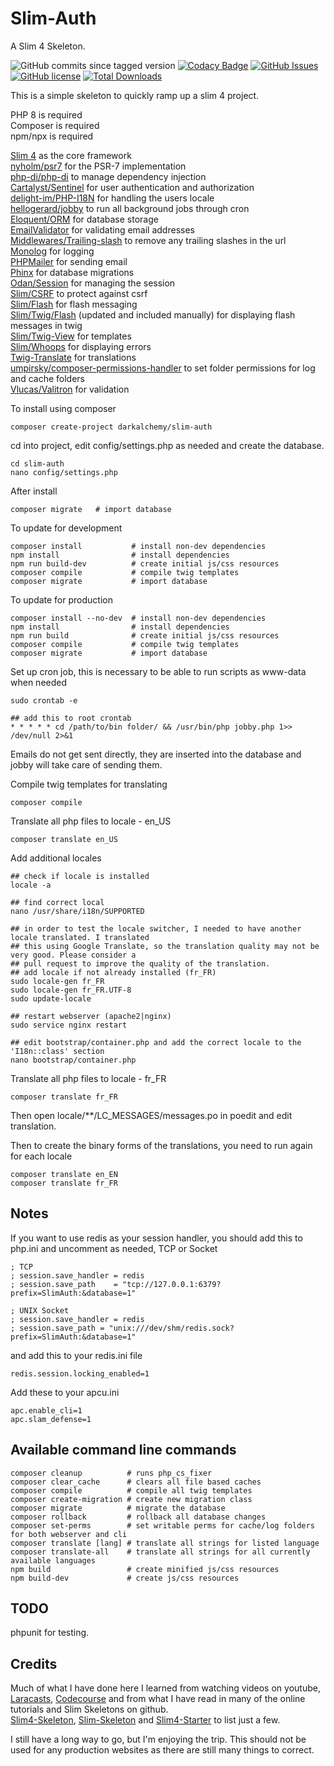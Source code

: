 # Slim-Auth

A Slim 4 Skeleton.

![GitHub commits since tagged version](https://img.shields.io/github/commits-since/darkalchemy/Slim-Auth/0.4.0)
[![Codacy Badge](https://app.codacy.com/project/badge/Grade/7e09082beab44f75afe2eefdbc55ec50)](https://www.codacy.com/gh/darkalchemy/Slim-Auth/dashboard?utm_source=github.com&utm_medium=referral&utm_content=darkalchemy/Slim-Auth&utm_campaign=Badge_Grade)
[![GitHub Issues](https://img.shields.io/github/issues/darkalchemy/Slim-Auth)](https://github.com/darkalchemy/Slim-Auth/issues)
[![GitHub license](https://img.shields.io/github/license/darkalchemy/Slim-Auth.svg)](https://github.com/darkalchemy/Slim-Auth/blob/master/LICENSE)
[![Total Downloads](https://img.shields.io/packagist/dt/darkalchemy/Slim-Auth.svg)](https://packagist.org/packages/darlachemy/slim-auth)

This is a simple skeleton to quickly ramp up a slim 4 project.

PHP 8 is required\
Composer is required\
npm/npx is required

[Slim 4](https://github.com/slimphp/Slim) as the core framework\
[nyholm/psr7](https://github.com/Nyholm/psr7) for the PSR-7 implementation\
[php-di/php-di](http://php-di.org/) to manage dependency injection\
[Cartalyst/Sentinel](https://cartalyst.com/manual/sentinel/3.) for user authentication and authorization\
[delight-im/PHP-I18N](https://github.com/delight-im/PHP-I18N) for handling the users locale\
[hellogerard/jobby](https://github.com/jobbyphp/jobby) to run all background jobs through cron\
[Eloquent/ORM](https://github.com/illuminate/database) for database storage\
[EmailValidator](https://github.com/egulias/EmailValidator/tree/master) for validating email addresses\
[Middlewares/Trailing-slash](https://github.com/middlewares/trailing-slash) to remove any trailing slashes in the url\
[Monolog](https://github.com/Seldaek/monolog) for logging\
[PHPMailer](https://github.com/PHPMailer/PHPMailer) for sending email\
[Phinx](https://phinx.org/) for database migrations\
[Odan/Session](https://github.com/odan/session) for managing the session\
[Slim/CSRF](https://github.com/slimphp/Slim-Csrf) to protect against csrf\
[Slim/Flash](https://github.com/slimphp/Slim-Flash) for flash messaging\
[Slim/Twig/Flash](https://github.com/kanellov/slim-twig-flash) (updated and included manually) for displaying flash messages in twig\
[Slim/Twig-View](https://github.com/slimphp/Twig-View) for templates\
[Slim/Whoops](https://github.com/zeuxisoo/php-slim-whoops) for displaying errors\
[Twig-Translate](https://github.com/darkalchemy/Twig-Translate) for translations\
[umpirsky/composer-permissions-handler](https://github.com/umpirsky/PermissionsHandler) to set folder permissions for log and cache folders\
[Vlucas/Valitron](https://github.com/vlucas/valitron) for validation

To install using composer

```text
composer create-project darkalchemy/slim-auth
```

cd into project, edit config/settings.php as needed and create the database.

```text
cd slim-auth
nano config/settings.php
```

After install

```text
composer migrate   # import database
```

To update for development

```text
composer install           # install non-dev dependencies
npm install                # install dependencies
npm run build-dev          # create initial js/css resources
composer compile           # compile twig templates
composer migrate           # import database
```

To update for production

```text
composer install --no-dev  # install non-dev dependencies
npm install                # install dependencies
npm run build              # create initial js/css resources
composer compile           # compile twig templates
composer migrate           # import database
```

Set up cron job, this is necessary to be able to run scripts as www-data when needed

```text
sudo crontab -e

## add this to root crontab
* * * * * cd /path/to/bin folder/ && /usr/bin/php jobby.php 1>> /dev/null 2>&1
```

Emails do not get sent directly, they are inserted into the database and jobby will take care of sending them.

Compile twig templates for translating

```text
composer compile
```

Translate all php files to locale - en_US

```text
composer translate en_US
```

Add additional locales

```text
## check if locale is installed
locale -a

## find correct local
nano /usr/share/i18n/SUPPORTED

## in order to test the locale switcher, I needed to have another locale translated. I translated
## this using Google Translate, so the translation quality may not be very good. Please consider a
## pull request to improve the quality of the translation.
## add locale if not already installed (fr_FR)
sudo locale-gen fr_FR
sudo locale-gen fr_FR.UTF-8
sudo update-locale

## restart webserver (apache2|nginx)
sudo service nginx restart

## edit bootstrap/container.php and add the correct locale to the 'I18n::class' section
nano bootstrap/container.php
```

Translate all php files to locale - fr_FR

```text
composer translate fr_FR
```

Then open locale/\*\*/LC_MESSAGES/messages.po in poedit and edit translation.

Then to create the binary forms of the translations, you need to run again for each locale

```text
composer translate en_EN
composer translate fr_FR
```

## Notes

If you want to use redis as your session handler, you should add this to php.ini and uncomment as needed, TCP or Socket

```text
; TCP
; session.save_handler = redis
; session.save_path    = "tcp://127.0.0.1:6379?prefix=SlimAuth:&database=1"

; UNIX Socket
; session.save_handler = redis
; session.save_path = "unix:///dev/shm/redis.sock?prefix=SlimAuth:&database=1"
```

and add this to your redis.ini file

```text
redis.session.locking_enabled=1
```

Add these to your apcu.ini

```text
apc.enable_cli=1
apc.slam_defense=1
```

## Available command line commands

```text
composer cleanup          # runs php_cs_fixer
composer clear_cache      # clears all file based caches
composer compile          # compile all twig templates
composer create-migration # create new migration class
composer migrate          # migrate the database
composer rollback         # rollback all database changes
composer set-perms        # set writable perms for cache/log folders for both webserver and cli
composer translate [lang] # translate all strings for listed language
composer translate-all    # translate all strings for all currently available languages
npm build                 # create minified js/css resources
npm build-dev             # create js/css resources
```

## TODO

phpunit for testing.

## Credits

Much of what I have done here I learned from watching videos on youtube, [Laracasts](https://laracasts.com/), [Codecourse](https://codecourse.com) and from what I have read in many of the online tutorials and Slim Skeletons on github.\
[Slim4-Skeleton](https://github.com/odan/slim4-skeleton), [Slim-Skeleton](https://github.com/slimphp/Slim-Skeleton) and [Slim4-Starter](https://github.com/akrabat/slim4-starter) to list just a few.

I still have a long way to go, but I'm enjoying the trip. This should not be used for any production websites as there are still many things to correct.
